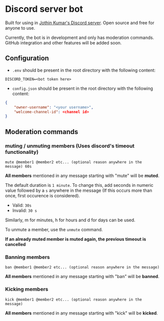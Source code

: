 # Discord server bot

Built for using in [Jothin Kumar's Discord server](https://joth.in/dc). Open source and free for anyone to use.

Currently, the bot is in development and only has moderation commands. GitHub integration and other features will be added soon.

## Configuration

- `.env` should be present in the root directory with the following content:

```env
DISCORD_TOKEN=<bot token here>
```

- `config.json` should be present in the root directory with the following content:

```json
{
    "owner-username": "<your username>",
    "welcome-channel-id": <channel id>
}
```

## Moderation commands

### muting / unmuting members (Uses discord's timeout functionality)

`mute @member1 @member2 etc... (optional reason anywhere in the message) 60s`

**All members** mentioned in any message starting with "mute" will be **muted**.

The default duration is `1 minute`. To change this, add seconds in numeric value followed by a `s` anywhere in the message (If this occurs more than once, first occurence is considered).

- Valid: `30s`
- Invalid: `30 s`

Similarly, m for minutes, h for hours and d for days can be used.

To unmute a member, use the `unmute` command.

**If an already muted member is muted again, the previous timeout is cancelled**

### Banning members

`ban @member1 @member2 etc... (optional reason anywhere in the message)`

**All members** mentioned in any message starting with "ban" will be **banned**.

### Kicking members

`kick @member1 @member2 etc... (optional reason anywhere in the message)`

**All members** mentioned in any message starting with "kick" will be **kicked**.
